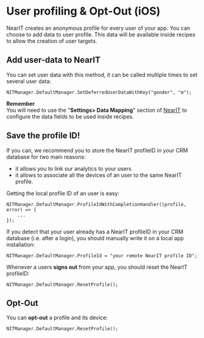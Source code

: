# User profiling & Opt-Out (iOS)

NearIT creates an anonymous profile for every user of your app. You can choose to add data to user profile. This data will be available inside recipes to allow the creation of user targets.

## Add user-data to NearIT

You can set user data with this method, it can be called multiple times to set several user data:
```
NITManager.DefaultManager.SetDeferredUserDataWithKey("gender", "m");
```

**Remember** <br>
You will need to use the "**Settings> Data Mapping**" section of [NearIT](https://go.nearit.com) to configure the data fields to be used inside recipes.



## Save the profile ID!

If you can, we recommend you to store the NearIT profileID in your CRM database for two main reasons:

- it allows you to link our analytics to your users
- it allows to associate all the devices of an user to the same NearIT profile.


Getting the local profile ID of an user is easy:
```
NITManager.DefaultManager.ProfileIdWithCompletionHandler((profile, error) => {
    ...
});
```


If you detect that your user already has a NearIT profileID in your CRM database (i.e. after a login), you should manually write it on a local app installation:
```
NITManager.DefaultManager.ProfileId = "your remote NearIT profile ID";
```


Whenever a users **signs out** from your app, you should reset the NearIT profileID:
```
NITManager.DefaultManager.ResetProfile();
```

## Opt-Out

You can **opt-out** a profile and its device:
```
NITManager.DefaultManager.ResetProfile();
```
